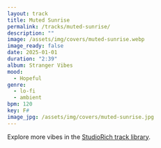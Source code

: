 ```yaml
---
layout: track
title: Muted Sunrise
permalink: /tracks/muted-sunrise/
description: ""
image: /assets/img/covers/muted-sunrise.webp
image_ready: false
date: 2025-01-01
duration: "2:39"
album: Stranger Vibes
mood:
  - Hopeful
genre:
  - lo-fi
  - ambient
bpm: 120
key: F#
image_jpg: /assets/img/covers/muted-sunrise.jpg
---
```


Explore more vibes in the [StudioRich track library](/tracks/).
